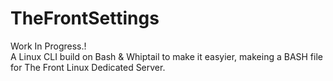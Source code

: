 # TheFrontSettings
Work In Progress.!\
A Linux CLI build on Bash & Whiptail to make it easyier, makeing a BASH file for The Front Linux Dedicated Server.

